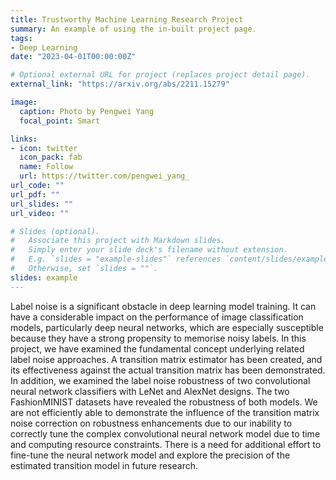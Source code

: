 ```yaml
---
title: Trustworthy Machine Learning Research Project
summary: An example of using the in-built project page.
tags:
- Deep Learning
date: "2023-04-01T00:00:00Z"

# Optional external URL for project (replaces project detail page).
external_link: "https://arxiv.org/abs/2211.15279"

image:
  caption: Photo by Pengwei Yang
  focal_point: Smart

links:
- icon: twitter
  icon_pack: fab
  name: Follow
  url: https://twitter.com/pengwei_yang_
url_code: ""
url_pdf: ""
url_slides: ""
url_video: ""

# Slides (optional).
#   Associate this project with Markdown slides.
#   Simply enter your slide deck's filename without extension.
#   E.g. `slides = "example-slides"` references `content/slides/example-slides.md`.
#   Otherwise, set `slides = ""`.
slides: example
---
```


Label noise is a significant obstacle in deep learning model training. It can have a considerable impact on the performance of image classification models, particularly deep neural networks, which are especially susceptible because they have a strong propensity to memorise noisy labels. In this project, we have examined the fundamental concept underlying related label noise approaches. A transition matrix estimator has been created, and its effectiveness against the actual transition matrix has been demonstrated. In addition, we examined the label noise robustness of two convolutional neural network classifiers with LeNet and AlexNet designs. The two FashionMINIST datasets have revealed the robustness of both models. We are not efficiently able to demonstrate the influence of the transition matrix noise correction on robustness enhancements due to our inability to correctly tune the complex convolutional neural network model due to time and computing resource constraints. There is a need for additional effort to fine-tune the neural network model and explore the precision of the estimated transition model in future research.

